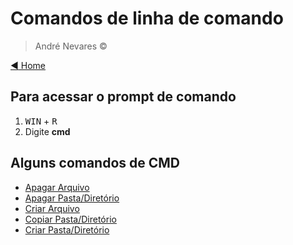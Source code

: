 # Comandos de linha de comando 
> André Nevares &copy;  

[:arrow_backward: Home](https://github.com/andrenevares/andrenevares/blob/master/README.md)

## Para acessar o prompt de comando
1. <kbd>WIN</kbd> + <kbd>R</kbd>
2. Digite __cmd__

## Alguns comandos de CMD
- [Apagar Arquivo](https://github.com/andrenevares/andrenevares/blob/master/cmd/delFile.md)
- [Apagar Pasta/Diretório](https://github.com/andrenevares/andrenevares/blob/master/cmd/removeFolder.md)
- [Criar Arquivo](https://github.com/andrenevares/andrenevares/blob/master/cmd/createFile.md)
- [Copiar Pasta/Diretório](https://github.com/andrenevares/andrenevares/blob/master/cmd/copyFolder.md)
- [Criar Pasta/Diretório](https://github.com/andrenevares/andrenevares/blob/master/cmd/createFolder.md) 
